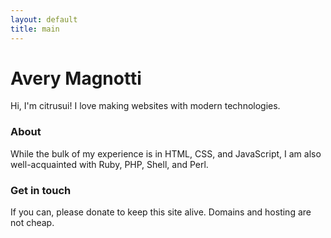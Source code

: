 ```yaml
---
layout: default
title: main
---
```


# Avery Magnotti

Hi, I'm citrusui! I love making websites with modern technologies.

### About

While the bulk of my experience is in HTML, CSS, and JavaScript, I am also well-acquainted with Ruby, PHP, Shell, and Perl.

### Get in touch

If you can, please donate to keep this site alive. Domains and hosting are not cheap.
